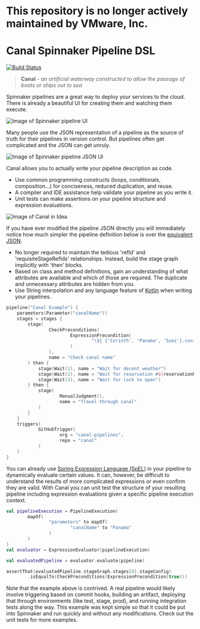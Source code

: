 # This repository is no longer actively maintained by VMware, Inc.

# Canal Spinnaker Pipeline DSL

[![Build Status](https://circleci.com/gh/canal-pipelines/canal.svg?style=shield)](https://circleci.com/gh/canal-pipelines/canal)

> **Canal** - *an artificial waterway constructed to allow the passage of boats or ships out to sea*

Spinnaker pipelines are a great way to deploy your services to the cloud. There is already a beautiful UI for creating them and watching them execute.

![Image of Spinnaker pipeline UI](images/spinnaker_pipeline_UI.png)

Many people use the JSON representation of a pipeline as the source of truth for their pipelines in version control. But pipelines often get complicated and the JSON can get unruly. 

![Image of Spinnaker pipeline JSON UI](images/spinnkaer_pipeline_json_UI.png)

Canal allows you to actually write your pipeline description as code.
* Use common programming constructs (loops, conditionals, composition...) for conciseness, reduced duplication, and reuse.
* A compiler and IDE assistance help validate your pipeline as you write it.
* Unit tests can make assertions on your pipeline structure and expression evaluations.

![Image of Canal in Idea](images/canal_ide.png)

If you have ever modified the pipeline JSON directly you will immediately notice how much simpler the pipeline definition below is over the [equivalent JSON](https://github.com/canal-pipelines/canal/blob/04d8a02675bf72e5c872f86143f7f07b07d4955f/src/test/kotlin/io/pivotal/canal/CanalExample.kt#L19).
* No longer required to maintain the tedious 'refId' and 'requisiteStageRefIds' relationships. Instead, build the stage graph implicitly with 'then' blocks.
* Based on class and method definitions, gain an understanding of what attributes are available and which of those are required. The duplicate and unnecessary attributes are hidden from you.
* Use String interpolation and any language feature of [Kotlin](https://kotlinlang.org/) when writing your pipelines.

```kotlin
pipeline("Canal Example") {
    parameters(Parameter("canalName"))
    stages = stages {
        stage(
                CheckPreconditions(
                        ExpressionPrecondition(
                                "\${ {'Corinth', 'Panama', 'Suez'}.contains(trigger['parameters']['canalName']) }"
                        )
                ),
                name = "Check canal name"
        ) then {
            stage(Wait(1), name = "Wait for decent weather")
            stage(Wait(2), name = "Wait for reservation #${reservationNumber}")
            stage(Wait(3), name = "Wait for lock to open")
        } then {
            stage(
                    ManualJudgment(),
                    name = "Travel through canal"
            )
        }
    }
    triggers(
            GitHubTrigger(
                    org = "canal-pipelines",
                    repo = "canal"
            )
    )
}
```

You can already use [Spring Expression Language (SpEL)](https://docs.spring.io/spring/docs/4.3.10.RELEASE/spring-framework-reference/html/expressions.html) in your pipeline to dynamically evaluate certain values. It can, however, be difficult to understand the results of more complicated expressions or even confirm they are valid. With Canal you can unit test the structure of your resulting pipeline including expression evaluations given a specific pipeline execution context.

```kotlin
val pipelineExecution = PipelineExecution(
        mapOf(
                "parameters" to mapOf(
                        "canalName" to "Panama"
                )
        )
)
val evaluator = ExpressionEvaluator(pipelineExecution)

val evaluatedPipeline = evaluator.evaluate(pipeline)

assertThat(evaluatedPipeline.stageGraph.stages[0].stageConfig)
        .isEqualTo(CheckPreconditions(ExpressionPrecondition(true)))
```

Note that the example above is contrived. A real pipeline would likely involve triggering based on commit hooks, building an artifact, deploying that through environments (like test, stage, prod), and running integration tests along the way. This example was kept simple so that it could be put into Spinnaker and run quickly and without any modifications. Check out the unit tests for more examples.
